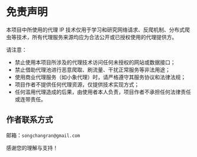 # 免责声明

本项目中所使用的代理 IP 技术仅用于学习和研究网络请求、反爬机制、分布式爬虫等技术，所有代理服务来源均应为合法公开或已授权使用的代理提供方。

请注意：

- 禁止使用本项目所涉及的代理技术访问任何未授权的网站或数据接口；
- 禁止借助代理池进行恶意爬取、刷流量、干扰正常服务等非法用途；
- 使用商业代理服务（如小象代理）时，请严格遵守其服务协议和法律法规；
- 项目作者不提供任何代理资源，仅提供技术实现方式；
- 任何滥用代理造成的后果，由使用者本人负责，项目作者不承担任何法律责任或连带责任。

## 作者联系方式

 邮箱：`songchangran@gmail.com`

感谢您的理解与支持！